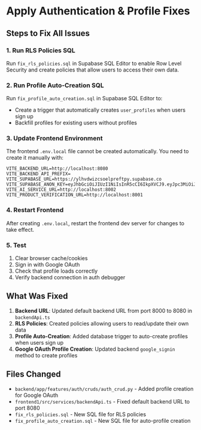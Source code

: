 # Apply Authentication & Profile Fixes

## Steps to Fix All Issues

### 1. Run RLS Policies SQL
Run `fix_rls_policies.sql` in Supabase SQL Editor to enable Row Level Security and create policies that allow users to access their own data.

### 2. Run Profile Auto-Creation SQL  
Run `fix_profile_auto_creation.sql` in Supabase SQL Editor to:
- Create a trigger that automatically creates `user_profiles` when users sign up
- Backfill profiles for existing users without profiles

### 3. Update Frontend Environment
The frontend `.env.local` file cannot be created automatically. You need to create it manually with:

```env
VITE_BACKEND_URL=http://localhost:8080
VITE_BACKEND_API_PREFIX=
VITE_SUPABASE_URL=https://ylhvdwizcsoelpreftpy.supabase.co
VITE_SUPABASE_ANON_KEY=eyJhbGciOiJIUzI1NiIsInR5cCI6IkpXVCJ9.eyJpc3MiOiJzdXBhYmFzZSIsInJlZiI6InlsaHZkd2l6Y3NvZWxwcmVmdHB5Iiwicm9sZSI6ImFub24iLCJpYXQiOjE3NTk4MzI0NTgsImV4cCI6MjA3NTQwODQ1OH0.HXGPUBXQQJb5Ae7RF3kPG2HCmnSbz1orLrbjZlMeb9g
VITE_AI_SERVICE_URL=http://localhost:8002
VITE_PRODUCT_VERIFICATION_URL=http://localhost:8001
```

### 4. Restart Frontend
After creating `.env.local`, restart the frontend dev server for changes to take effect.

### 5. Test
1. Clear browser cache/cookies
2. Sign in with Google OAuth
3. Check that profile loads correctly
4. Verify backend connection in auth debugger

## What Was Fixed

1. **Backend URL**: Updated default backend URL from port 8000 to 8080 in `backendApi.ts`
2. **RLS Policies**: Created policies allowing users to read/update their own data
3. **Profile Auto-Creation**: Added database trigger to auto-create profiles when users sign up
4. **Google OAuth Profile Creation**: Updated backend `google_signin` method to create profiles

## Files Changed
- `backend/app/features/auth/cruds/auth_crud.py` - Added profile creation for Google OAuth
- `frontend1/src/services/backendApi.ts` - Fixed default backend URL to port 8080
- `fix_rls_policies.sql` - New SQL file for RLS policies
- `fix_profile_auto_creation.sql` - New SQL file for auto-profile creation

